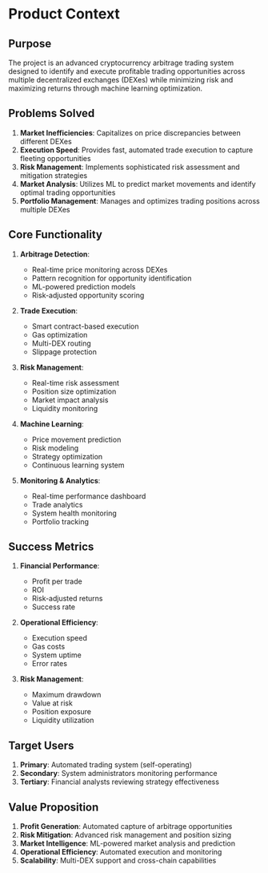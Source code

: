 # Product Context

## Purpose
The project is an advanced cryptocurrency arbitrage trading system designed to identify and execute profitable trading opportunities across multiple decentralized exchanges (DEXes) while minimizing risk and maximizing returns through machine learning optimization.

## Problems Solved
1. **Market Inefficiencies**: Capitalizes on price discrepancies between different DEXes
2. **Execution Speed**: Provides fast, automated trade execution to capture fleeting opportunities
3. **Risk Management**: Implements sophisticated risk assessment and mitigation strategies
4. **Market Analysis**: Utilizes ML to predict market movements and identify optimal trading opportunities
5. **Portfolio Management**: Manages and optimizes trading positions across multiple DEXes

## Core Functionality
1. **Arbitrage Detection**:
   - Real-time price monitoring across DEXes
   - Pattern recognition for opportunity identification
   - ML-powered prediction models
   - Risk-adjusted opportunity scoring

2. **Trade Execution**:
   - Smart contract-based execution
   - Gas optimization
   - Multi-DEX routing
   - Slippage protection

3. **Risk Management**:
   - Real-time risk assessment
   - Position size optimization
   - Market impact analysis
   - Liquidity monitoring

4. **Machine Learning**:
   - Price movement prediction
   - Risk modeling
   - Strategy optimization
   - Continuous learning system

5. **Monitoring & Analytics**:
   - Real-time performance dashboard
   - Trade analytics
   - System health monitoring
   - Portfolio tracking

## Success Metrics
1. **Financial Performance**:
   - Profit per trade
   - ROI
   - Risk-adjusted returns
   - Success rate

2. **Operational Efficiency**:
   - Execution speed
   - Gas costs
   - System uptime
   - Error rates

3. **Risk Management**:
   - Maximum drawdown
   - Value at risk
   - Position exposure
   - Liquidity utilization

## Target Users
1. **Primary**: Automated trading system (self-operating)
2. **Secondary**: System administrators monitoring performance
3. **Tertiary**: Financial analysts reviewing strategy effectiveness

## Value Proposition
1. **Profit Generation**: Automated capture of arbitrage opportunities
2. **Risk Mitigation**: Advanced risk management and position sizing
3. **Market Intelligence**: ML-powered market analysis and prediction
4. **Operational Efficiency**: Automated execution and monitoring
5. **Scalability**: Multi-DEX support and cross-chain capabilities
